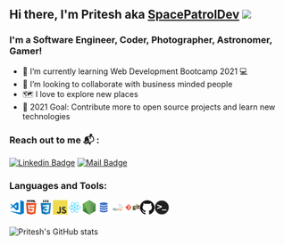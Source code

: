 ## Hi there, I'm Pritesh aka [SpacePatrolDev][website] <img width="30px" src="https://user-images.githubusercontent.com/1303154/88677602-1635ba80-d120-11ea-84d8-d263ba5fc3c0.gif">

### I'm a Software Engineer, Coder, Photographer, Astronomer, Gamer!

- 🌱 I’m currently learning Web Development Bootcamp 2021 💻
- 💞️ I’m looking to collaborate with business minded people
- 🗺 I love to explore new places
- 🎯 2021 Goal: Contribute more to open source projects and learn new technologies

### Reach out to me 📬 :
[![Linkedin Badge](https://img.shields.io/badge/-Pritesh-0e76a8?style=flat&labelColor=0e76a8&logo=linkedin&logoColor=white)](https://www.linkedin.com/in/priteshdivekar/)
[![Mail Badge](https://img.shields.io/badge/-pritesh22spd-c0392b?style=flat&labelColor=c0392b&logo=gmail&logoColor=white)](mailto:pritesh22.spd@gmail.com)

### Languages and Tools:

<img align="left" alt="Visual Studio Code" width="26px" src="https://raw.githubusercontent.com/github/explore/80688e429a7d4ef2fca1e82350fe8e3517d3494d/topics/visual-studio-code/visual-studio-code.png" />
<img align="left" alt="HTML5" width="26px" src="https://raw.githubusercontent.com/github/explore/80688e429a7d4ef2fca1e82350fe8e3517d3494d/topics/html/html.png" />
<img align="left" alt="CSS3" width="26px" src="https://raw.githubusercontent.com/github/explore/80688e429a7d4ef2fca1e82350fe8e3517d3494d/topics/css/css.png" />
<img align="left" alt="JavaScript" width="26px" src="https://raw.githubusercontent.com/github/explore/80688e429a7d4ef2fca1e82350fe8e3517d3494d/topics/javascript/javascript.png" />
<img align="left" alt="React" width="26px" src="https://raw.githubusercontent.com/github/explore/80688e429a7d4ef2fca1e82350fe8e3517d3494d/topics/react/react.png" />
<img align="left" alt="Node.js" width="26px" src="https://raw.githubusercontent.com/github/explore/80688e429a7d4ef2fca1e82350fe8e3517d3494d/topics/nodejs/nodejs.png" />
<img align="left" alt="SQL" width="26px" src="https://raw.githubusercontent.com/github/explore/80688e429a7d4ef2fca1e82350fe8e3517d3494d/topics/sql/sql.png" />
<img align="left" alt="MySQL" width="26px" src="https://raw.githubusercontent.com/github/explore/80688e429a7d4ef2fca1e82350fe8e3517d3494d/topics/mysql/mysql.png" />
<img align="left" alt="Git" width="26px" src="https://raw.githubusercontent.com/github/explore/80688e429a7d4ef2fca1e82350fe8e3517d3494d/topics/git/git.png" />
<img align="left" alt="GitHub" width="26px" src="https://raw.githubusercontent.com/github/explore/78df643247d429f6cc873026c0622819ad797942/topics/github/github.png" />
<img align="left" alt="Terminal" width="26px" src="https://raw.githubusercontent.com/github/explore/80688e429a7d4ef2fca1e82350fe8e3517d3494d/topics/terminal/terminal.png" />
<!--
<img align="left" alt="GraphQL" width="26px" src="https://raw.githubusercontent.com/github/explore/80688e429a7d4ef2fca1e82350fe8e3517d3494d/topics/graphql/graphql.png" />] 
<img align="left" alt="MongoDB" width="26px" src="https://raw.githubusercontent.com/github/explore/80688e429a7d4ef2fca1e82350fe8e3517d3494d/topics/mongodb/mongodb.png" />]
-->
<br />
<br />

![Pritesh's GitHub stats](https://github-readme-stats.vercel.app/api?username=spacepatroldev&hide=contribs,prs&show_icons=true&theme=flag-india)

[website]: https://spacepatroldev.com
